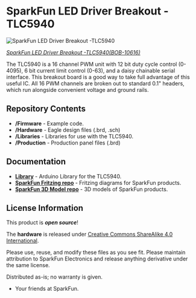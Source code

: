 SparkFun LED Driver Breakout -TLC5940
========================================

![SparkFun LED Driver Breakout -TLC5940](https://cdn.sparkfun.com//assets/parts/5/2/7/6/10616-01a.jpg)

[*SparkFun LED Driver Breakout -TLC5940(BOB-10616)*](https://www.sparkfun.com/products/10616)

 The TLC5940 is a 16 channel PWM unit with 12 bit duty cycle control (0-4095), 6 bit current limit control (0-63), and a daisy chainable serial interface. 
 This breakout board is a good way to take full advantage of this useful IC. 
 All 16 PWM channels are broken out to standard 0.1" headers, which run alongside convenient voltage and ground rails.

Repository Contents
-------------------

* **/Firmware** - Example code. 
* **/Hardware** - Eagle design files (.brd, .sch)
* **/Libraries** - Libraries for use with the TLC5940.
* **/Production** - Production panel files (.brd)

Documentation
--------------
* **[Library](https://github.com/sparkfun/SparkFun_TLC5940_Arduino_Library)** - Arduino Library for the TLC5940.
* **[SparkFun Fritzing repo](https://github.com/sparkfun/Fritzing_Parts)** - Fritzing diagrams for SparkFun products.
* **[SparkFun 3D Model repo](https://github.com/sparkfun/3D_Models)** - 3D models of SparkFun products. 


License Information
-------------------
This product is _**open source**_! 

The **hardware** is released under [Creative Commons ShareAlike 4.0 International](https://creativecommons.org/licenses/by-sa/4.0/).

Please use, reuse, and modify these files as you see fit. Please maintain attribution to SparkFun Electronics and release anything derivative under the same license.

Distributed as-is; no warranty is given.

- Your friends at SparkFun.


